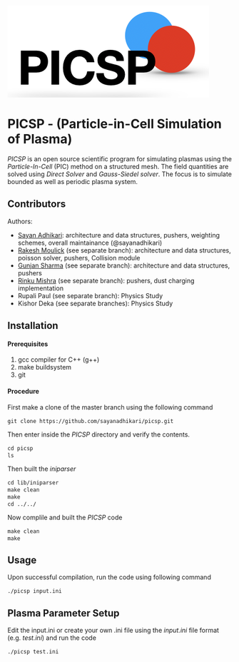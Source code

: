 ![PICSP Logo](/images/logo.png)

PICSP - (Particle-in-Cell Simulation of Plasma)
===============================================

*PICSP* is an open source scientific program for simulating plasmas using the *Particle-In-Cell* (PIC) method on a structured mesh. The field quantities are solved using *Direct Solver* and *Gauss-Siedel solver*. The focus is to simulate bounded as well as periodic plasma system.


Contributors
------------

Authors:

- [Sayan Adhikari](https://github.com/sayanadhikari): architecture and data structures, pushers, weighting schemes, overall maintainance (@sayanadhikari)
- [Rakesh Moulick](https://github.com/rakeshmoulick) (see separate branch): architecture and data structures, poisson solver, pushers, Collision module
- [Gunjan Sharma](https://github.com/gunjansharma1019) (see separate branch): architecture and data structures, pushers
- [Rinku Mishra](https://github.com/rinku-mishra) (see separate branch): pushers, dust charging implementation
- Rupali Paul (see separate branch): Physics Study
- Kishor Deka (see separate branches): Physics Study

Installation
------------
#### Prerequisites
1. gcc compiler for C++ (g++)
2. make buildsystem
3. git

#### Procedure
First make a clone of the master branch using the following command
```shell
git clone https://github.com/sayanadhikari/picsp.git
```
Then enter inside the *PICSP* directory and verify the contents. 
```shell
cd picsp
ls
```
Then built the  *iniparser*
```shell
cd lib/iniparser
make clean
make
cd ../../
```
Now complile and built the *PICSP* code
```shell
make clean
make
``` 
Usage
-----
Upon successful compilation, run the code using following command
```shell
./picsp input.ini
```
Plasma Parameter Setup
----------------------
Edit the input.ini or create your own .ini file using the *input.ini* file format (e.g. *test.ini*) and run the code
```shell
./picsp test.ini
```
